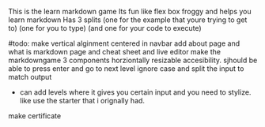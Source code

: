 This is the learn markdown game
Its fun like flex box froggy
and helps you learn markdown
Has 3 splits (one for the example that youre trying to get to) (one for you to type) (and one for your code to execute)


#todo:
make vertical alginment centered in navbar
add about page and what is markdown page and cheat sheet and live editor
make the markdowngame 3 components horziontally resizable
accesibility. sjhould be able to press enter and go to next level
ignore case and split the input to match output
- can add levels where it gives you certain input and you need to stylize. like use the starter that i orignally had.

make certificate
